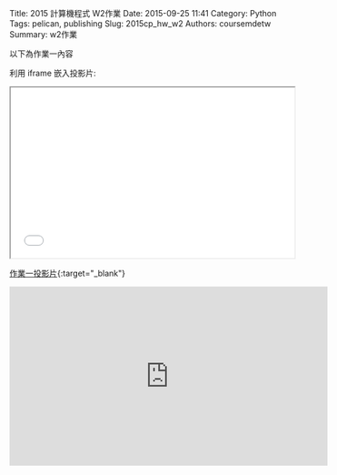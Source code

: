 Title: 2015 計算機程式 W2作業
Date: 2015-09-25 11:41
Category: Python
Tags: pelican, publishing
Slug: 2015cp_hw_w2
Authors: coursemdetw
Summary: w2作業

以下為作業一內容

利用 iframe 嵌入投影片:

<iframe src="40423144_cp_w2_p.html" width="500" height="300"></iframe>

[作業一投影片](40423144_cp_w2_p.html){:target="_blank"}

<iframe width="560" height="315" src="https://www.youtube.com/embed/oJuB_DwQTDc" frameborder="0" allowfullscreen></iframe>